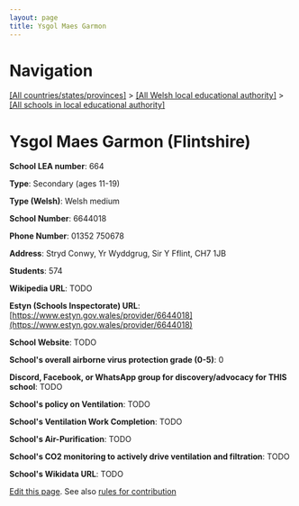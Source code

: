```yaml
---
layout: page
title: Ysgol Maes Garmon
---
```

# Navigation

[[All countries/states/provinces]](../../..) > [[All Welsh local educational authority]](../..) > [[All schools in local educational authority]](..)

# Ysgol Maes Garmon (Flintshire)

**School LEA number**: 664

**Type**: Secondary (ages 11-19)

**Type (Welsh)**: Welsh medium

**School Number**: 6644018

**Phone Number**: 01352 750678

**Address**: Stryd Conwy, Yr Wyddgrug, Sir Y Fflint, CH7 1JB

**Students**: 574

**Wikipedia URL**: TODO

**Estyn (Schools Inspectorate) URL**: [https://www.estyn.gov.wales/provider/6644018](https://www.estyn.gov.wales/provider/6644018)

**School Website**: TODO

**School's overall airborne virus protection grade (0-5)**: 0

**Discord, Facebook, or WhatsApp group for discovery/advocacy for THIS school**: TODO

**School's policy on Ventilation**: TODO

**School's Ventilation Work Completion**: TODO

**School's Air-Purification**: TODO

**School's CO2 monitoring to actively drive ventilation and filtration**: TODO

**School's Wikidata URL**: TODO




[Edit this page](https://github.com/VentilationProject/Wales/edit/prif/./Flintshire/Ysgol_Maes_Garmon.md). See also [rules for contribution](../../../contribution-rules/)